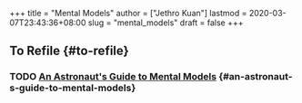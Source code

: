 +++
title = "Mental Models"
author = ["Jethro Kuan"]
lastmod = 2020-03-07T23:43:36+08:00
slug = "mental_models"
draft = false
+++

## To Refile {#to-refile}


### <span class="org-todo todo TODO">TODO</span> [An Astronaut's Guide to Mental Models](https://fs.blog/2020/02/mental-models-in-space/) {#an-astronaut-s-guide-to-mental-models}
